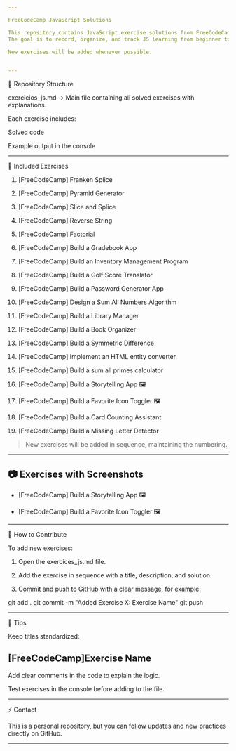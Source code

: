 ```yaml
---

FreeCodeCamp JavaScript Solutions

This repository contains JavaScript exercise solutions from FreeCodeCamp, along with personal practice exercises.
The goal is to record, organize, and track JS learning from beginner to advanced levels.

New exercises will be added whenever possible.


---
```


📂 Repository Structure

exercicios_js.md → Main file containing all solved exercises with explanations.

Each exercise includes:

Solved code

Example output in the console




---

📌 Included Exercises

1. [FreeCodeCamp] Franken Splice


2. [FreeCodeCamp] Pyramid Generator


3. [FreeCodeCamp] Slice and Splice


4. [FreeCodeCamp] Reverse String


5. [FreeCodeCamp] Factorial


6. [FreeCodeCamp] Build a Gradebook App


7. [FreeCodeCamp] Build an Inventory Management Program


8. [FreeCodeCamp] Build a Golf Score Translator


9. [FreeCodeCamp] Build a Password Generator App


10. [FreeCodeCamp] Design a Sum All Numbers Algorithm


11. [FreeCodeCamp] Build a Library Manager


12. [FreeCodeCamp] Build a Book Organizer


13. [FreeCodeCamp] Build a Symmetric Difference


14. [FreeCodeCamp] Implement an HTML entity converter


15. [FreeCodeCamp] Build a sum all primes calculator


16. [FreeCodeCamp] Build a Storytelling App 🖼️ 


17. [FreeCodeCamp] Build a Favorite Icon Toggler 🖼️ 


18. [FreeCodeCamp] Build a Card Counting Assistant


19. [FreeCodeCamp] Build a Missing Letter Detector



> New exercises will be added in sequence, maintaining the numbering.


---

## 📷 Exercises with Screenshots  

- [FreeCodeCamp] Build a Storytelling App 🖼️ 

- [FreeCodeCamp] Build a Favorite Icon Toggler 🖼️  


---

📝 How to Contribute

To add new exercises:

1. Open the exercices_js.md file.


2. Add the exercise in sequence with a title, description, and solution.


3. Commit and push to GitHub with a clear message, for example:



git add .
git commit -m "Added Exercise X: Exercise Name"
git push


---

📖 Tips

Keep titles standardized:


## [FreeCodeCamp]Exercise Name

Add clear comments in the code to explain the logic.

Test exercises in the console before adding to the file.



---

⚡ Contact

This is a personal repository, but you can follow updates and new practices directly on GitHub.


---